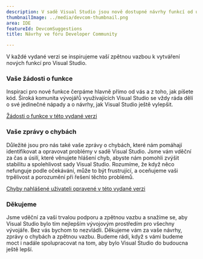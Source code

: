 ```yaml
---
description: V sadě Visual Studio jsou nově dostupné návrhy funkcí od uživatelů.
thumbnailImage: ../media/devcom-thumbnail.png
area: IDE
featureId: DevcomSuggestions
title: Návrhy ve fóru Developer Community

---
```



V každé vydané verzi se inspirujeme vaší zpětnou vazbou k vytváření nových funkcí pro Visual Studio.

### Vaše žádosti o funkce
Inspiraci pro nové funkce čerpáme hlavně přímo od vás a z toho, jak píšete kód. Široká komunita vývojářů využívajících Visual Studio se vždy ráda dělí o své jedinečné nápady a o návrhy, jak Visual Studio ještě vylepšit.

[Žádosti o funkce v této vydané verzi](https://developercommunity.visualstudio.com/VisualStudio?q=%5BFixed+in%3A+Visual+Studio+2022+version+17.14%5D&ftype=idea&fTime=allTime)

### Vaše zprávy o chybách
Důležité jsou pro nás také vaše zprávy o chybách, které nám pomáhají identifikovat a opravovat problémy v sadě Visual Studio. Jsme vám vděční za čas a úsilí, které věnujete hlášení chyb, abyste nám pomohli zvýšit stabilitu a spolehlivost sady Visual Studio. Rozumíme, že když něco nefunguje podle očekávání, může to být frustrující, a oceňujeme vaši trpělivost a porozumění při řešení těchto problémů.

[Chyby nahlášené uživateli opravené v této vydané verzi](https://developercommunity.visualstudio.com/VisualStudio?q=%5BFixed+in%3A+Visual+Studio+2022+version+17.14%5D&ftype=problem&fTime=allTime)

### Děkujeme
Jsme vděční za vaši trvalou podporu a zpětnou vazbu a snažíme se, aby Visual Studio bylo tím nejlepším vývojovým prostředím pro všechny vývojáře. Bez vás bychom to nezvládli. Děkujeme vám za vaše návrhy, zprávy o chybách a zpětnou vazbu. Budeme rádi, když s vámi budeme moct i nadále spolupracovat na tom, aby bylo Visual Studio do budoucna ještě lepší.
